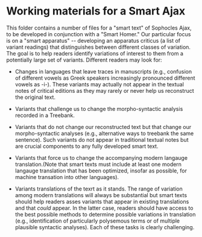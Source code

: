 # Working materials for a Smart Ajax

This folder contains a number of files for a "smart text" of Sophocles Ajax, to be developed in conjunction with a "Smart Homer." Our particular focus is on a "smart apparatus" -- developing an apparatus criticus (a list of variant readings) that distinguishes between different classes of variation. The goal is to help readers identify variations of interest to them from a potentially large set of variants. Different readers may look for:

* Changes in languages that leave traces in manuscripts (e.g., confusion of different vowels as Greek speakers increasingly pronounced different vowels as -i-). These variants may actually not appear in the textual notes of critical editions as they may rarely or never help us reconstruct the original text. 

* Variants that challenge us to change the morpho-syntactic analysis recorded in a Treebank.

* Variants that do not change our reconstructed text but that change our morpho-syntactic analyses (e.g., alternative ways to treebank the same sentence). Such variants do not appear in traditional textual notes but are crucial components to any fully developed smart text.

* Variants that force us to change the accompanying modern langauge translation.(Note that smart texts must include at least one modern langauge translation that has been optimized, insofar as possible, for machine transation into other languages).

* Variants translations of the texrt as it stands. The range of variation among modern translations will always be substantial but smart texts should help readers asses variants that appear in existing translations and that *could* appear. In the latter case, readers should have access to the best possible methods to determine possible variations in translation (e.g., identification of particularly polysemous terms or of multiple plausible syntactic analyses). Each of these tasks is clearly challenging.
